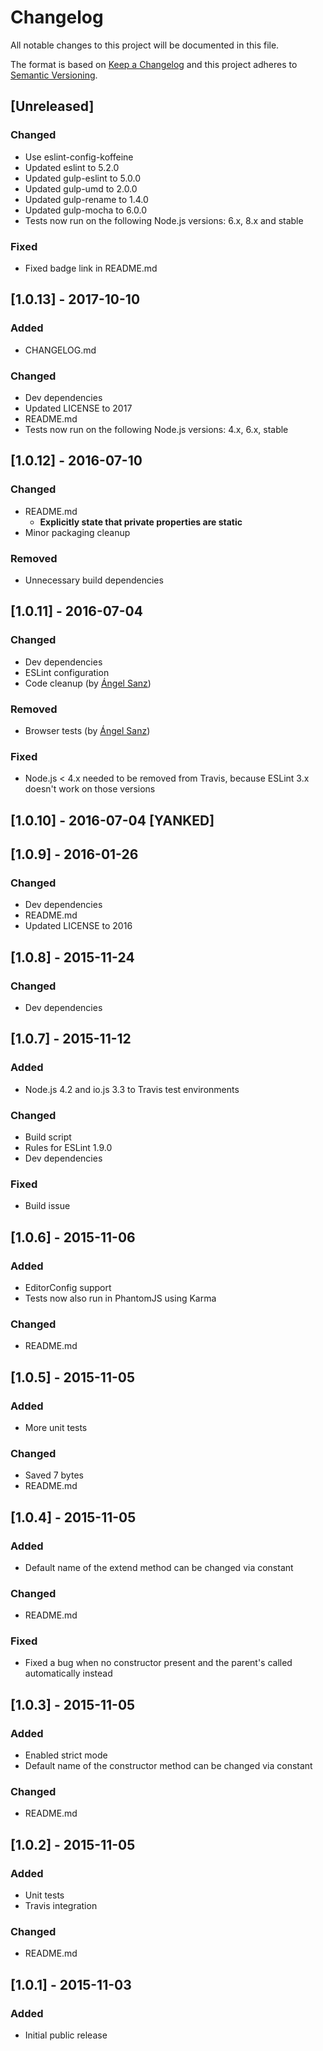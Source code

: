 # Changelog

All notable changes to this project will be documented in this file.

The format is based on [Keep a Changelog](http://keepachangelog.com/en/1.0.0/)
and this project adheres to [Semantic Versioning](http://semver.org/spec/v2.0.0.html).


## [Unreleased]

### Changed

- Use eslint-config-koffeine
- Updated eslint to 5.2.0
- Updated gulp-eslint to 5.0.0
- Updated gulp-umd to 2.0.0
- Updated gulp-rename to 1.4.0
- Updated gulp-mocha to 6.0.0
- Tests now run on the following Node.js versions: 6.x, 8.x and stable

### Fixed

- Fixed badge link in README.md


## [1.0.13] - 2017-10-10

### Added

- CHANGELOG.md

### Changed

- Dev dependencies
- Updated LICENSE to 2017
- README.md
- Tests now run on the following Node.js versions: 4.x, 6.x, stable


## [1.0.12] - 2016-07-10

### Changed

- README.md
	- **Explicitly state that private properties are static**
- Minor packaging cleanup

### Removed

- Unnecessary build dependencies


## [1.0.11] - 2016-07-04

### Changed

- Dev dependencies
- ESLint configuration
- Code cleanup (by [Ángel Sanz](https://github.com/angelsanz))

### Removed

- Browser tests (by [Ángel Sanz](https://github.com/angelsanz))

### Fixed

- Node.js < 4.x needed to be removed from Travis, because ESLint 3.x doesn't work on those versions


## [1.0.10] - 2016-07-04 [YANKED]


## [1.0.9] - 2016-01-26

### Changed

- Dev dependencies
- README.md
- Updated LICENSE to 2016


## [1.0.8] - 2015-11-24

### Changed

- Dev dependencies


## [1.0.7] - 2015-11-12

### Added

- Node.js 4.2 and io.js 3.3 to Travis test environments

### Changed

- Build script
- Rules for ESLint 1.9.0
- Dev dependencies

### Fixed

- Build issue


## [1.0.6] - 2015-11-06

### Added

- EditorConfig support
- Tests now also run in PhantomJS using Karma

### Changed

- README.md


## [1.0.5] - 2015-11-05

### Added

- More unit tests

### Changed

- Saved 7 bytes
- README.md


## [1.0.4] - 2015-11-05

### Added

- Default name of the extend method can be changed via constant

### Changed

- README.md

### Fixed

- Fixed a bug when no constructor present and the parent's called automatically instead


## [1.0.3] - 2015-11-05

### Added

- Enabled strict mode
- Default name of the constructor method can be changed via constant

### Changed

- README.md


## [1.0.2] - 2015-11-05

### Added

- Unit tests
- Travis integration

### Changed

- README.md


## [1.0.1] - 2015-11-03

### Added

- Initial public release